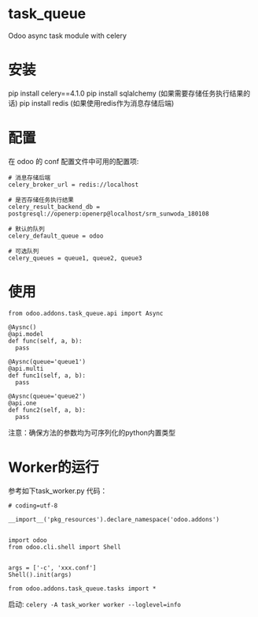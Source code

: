 # task_queue
Odoo async task module with celery

# 安装
pip install celery==4.1.0
pip install sqlalchemy (如果需要存储任务执行结果的话)
pip install redis (如果使用redis作为消息存储后端)

# 配置
在 odoo 的 conf 配置文件中可用的配置项:
```
# 消息存储后端
celery_broker_url = redis://localhost

# 是否存储任务执行结果
celery_result_backend_db = postgresql://openerp:openerp@localhost/srm_sunwoda_180108

# 默认的队列
celery_default_queue = odoo

# 可选队列
celery_queues = queue1, queue2, queue3
```

# 使用
```
from odoo.addons.task_queue.api import Async

@Aysnc()
@api.model
def func(self, a, b):
  pass
  
@Aysnc(queue='queue1')
@api.multi
def func1(self, a, b):
  pass
  
@Aysnc(queue='queue2')
@api.one
def func2(self, a, b):
  pass
```
注意：确保方法的参数均为可序列化的python内置类型

# Worker的运行
参考如下task_worker.py 代码：
```
# coding=utf-8

__import__('pkg_resources').declare_namespace('odoo.addons')


import odoo
from odoo.cli.shell import Shell


args = ['-c', 'xxx.conf']
Shell().init(args)

from odoo.addons.task_queue.tasks import *
```
启动: `celery -A task_worker worker --loglevel=info`
